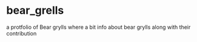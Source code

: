 # bear_grells
a protfolio of Bear grylls where a bit info about  bear grylls along with their contribution
